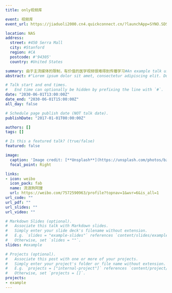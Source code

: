 ```yaml
---
title: only视频库

event: 视频库
event_url: https://jiaduoli2000.cn4.quickconnect.cn/?launchApp=SYNO.SDS.VideoStation.AppInstance&SynoToken=uFA6FQ3rUwbm6#!Home

location: NAS
address:
  street: #450 Serra Mall
  city: #Stanford
  region: #CA
  postcode: #'94305'
  country: #United States

summary: 由于主流媒体的限制，有价值的医学视频很难得到传播学习#An example talk using Wowchemy's Markdown slides feature.
abstract: #"Lorem ipsum dolor sit amet, consectetur adipiscing elit. Duis posuere tellusac convallis placerat. Proin tincidunt magna sed ex sollicitudin condimentum. Sed ac faucibus dolor, scelerisque sollicitudin nisi. Cras purus urna, suscipit quis sapien eu, pulvinar tempor diam."

# Talk start and end times.
#   End time can optionally be hidden by prefixing the line with `#`.
date: "2030-06-01T13:00:00Z"
date_end: "2030-06-01T15:00:00Z"
all_day: false

# Schedule page publish date (NOT talk date).
publishDate: "2017-01-01T00:00:00Z"

authors: []
tags: []

# Is this a featured talk? (true/false)
featured: false

image:
  caption: 'Image credit: [**Unsplash**](https://unsplash.com/photos/bzdhc5b3Bxs)'
  focal_point: Right

links:
- icon: weibo
  icon_pack: fab
  name: 流浪狗阿狸
  url: https://weibo.com/7572590963/profile?topnav=1&wvr=6&is_all=1
url_code: ""
url_pdf: ""
url_slides: ""
url_video: ""

# Markdown Slides (optional).
#   Associate this talk with Markdown slides.
#   Simply enter your slide deck's filename without extension.
#   E.g. `slides = "example-slides"` references `content/slides/example-slides.md`.
#   Otherwise, set `slides = ""`.
slides: #example

# Projects (optional).
#   Associate this post with one or more of your projects.
#   Simply enter your project's folder or file name without extension.
#   E.g. `projects = ["internal-project"]` references `content/project/deep-learning/index.md`.
#   Otherwise, set `projects = []`.
projects:
- example
---
```



